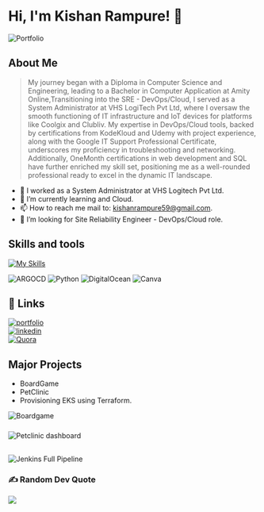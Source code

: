 
# Hi, I'm Kishan Rampure! 👋

![Portfolio](https://github.com/Kishanrampure/kishanrampure/assets/121344253/edf6e603-2ad0-421b-94cd-13972c216729)




## About Me

> My journey began with a Diploma in Computer Science and Engineering, leading to a Bachelor in Computer Application at 
Amity Online,Transitioning into the SRE - DevOps/Cloud, I served as a System Administrator at 
VHS LogiTech Pvt Ltd, where I oversaw the smooth functioning of IT infrastructure and 
IoT devices for platforms like Coolgix and Clubliv. My expertise in DevOps/Cloud tools, 
backed by certifications from KodeKloud and Udemy with project experience, 
along with the Google IT Support Professional Certificate, underscores my proficiency in 
troubleshooting and networking. Additionally, OneMonth certifications in 
web development and SQL have further enriched my skill set, positioning me as a well-rounded professional 
ready to excel in the dynamic IT landscape.


- 🔭 I worked as a System Administrator at VHS Logitech Pvt Ltd.
- 🌱 I’m currently learning  and Cloud.
- 📫 How to reach me mail to: kishanrampure59@gmail.com.
- 🤔 I’m looking for Site Reliability Engineer - DevOps/Cloud role.
 

## Skills and tools

[![My Skills](https://skillicons.dev/icons?i=aws,gcp,linux,git,github,jenkins,kubernetes,docker,ansible,terraform,vscode,bash,ubuntu,windows,mysql)](https://skillicons.dev)

![ARGOCD](https://img.shields.io/badge/argo-EF7B4D.svg?style=flat&logo=argo&logoColor=white&color=%23EF7B4D) ![Python](https://img.shields.io/badge/python-3670A0?style=flat&logo=python&logoColor=ffdd54) ![DigitalOcean](https://img.shields.io/badge/DigitalOcean-%230167ff.svg?style=flat&logo=digitalOcean&logoColor=white) ![Canva](https://img.shields.io/badge/Canva-%2300C4CC.svg?style=flat&logo=Canva&logoColor=white)


## 🔗 Links
[![portfolio](https://img.shields.io/badge/my_portfolio-000?style=for-the-badge&logo=ko-fi&logoColor=white)](https://kishanrampure.info)<br>[![linkedin](https://img.shields.io/badge/linkedin-0A66C2?style=for-the-badge&logo=linkedin&logoColor=white)](https://www.linkedin.com/in/kishan-rampure/)<br>[![Quora](https://img.shields.io/badge/Quora-%23B92B27.svg?logo=Quora&logoColor=white)](https://www.quora.com/profile/Kishan-Rampure)


## Major Projects

- BoardGame
- PetClinic
- Provisioning EKS using Terraform.

![Boardgame](https://github.com/Kishanrampure/kishanrampure/assets/121344253/1485cbd6-1dc8-48ff-89c7-5eebc1682ed2)
### 
![Petclinic dashboard](https://github.com/Kishanrampure/kishanrampure/assets/121344253/52754f37-cbf3-41f4-be49-8e083776b1a1)
## 
![Jenkins Full Pipeline](https://github.com/Kishanrampure/kishanrampure/assets/121344253/f4ce618d-0e77-40f6-9661-9443063aadd7)

### ✍️ Random Dev Quote
![](https://quotes-github-readme.vercel.app/api?type=horizontal&theme=radical)

# 
